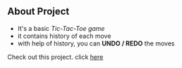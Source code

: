 ## About Project

* It's a basic *Tic-Tac-Toe game*
* it contains history of each move 
* with help of history, you can **UNDO / REDO** the moves

Check out this project. click [here](https://determined-goldstine-62ea79.netlify.com/)
